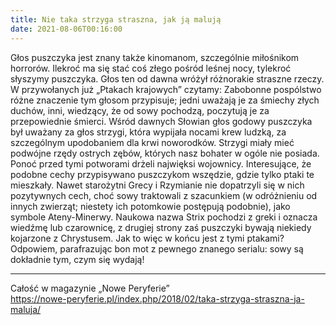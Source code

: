 ```yaml
---
title: Nie taka strzyga straszna, jak ją malują
date: 2021-08-06T00:16:00
---
```

Głos puszczyka jest znany także kinomanom, szczególnie miłośnikom horrorów. Ilekroć ma się stać coś złego pośród leśnej nocy, tylekroć słyszymy puszczyka. Głos ten od dawna wróżył różnorakie straszne rzeczy. W przywołanych już „Ptakach krajowych” czytamy: Zabobonne pospólstwo różne znaczenie tym głosom przypisuje; jedni uważają je za śmiechy złych duchów, inni, wiedzący, że od sowy pochodzą, poczytują je za przepowiednie śmierci. Wśród dawnych Słowian głos godowy puszczyka był uważany za głos strzygi, która wypijała nocami krew ludzką, za szczególnym upodobaniem dla krwi noworodków. Strzygi miały mieć podwójne rzędy ostrych zębów, których nasz bohater w ogóle nie posiada. Ponoć przed tymi potworami drżeli najwięksi wojownicy. Interesujące, że podobne cechy przypisywano puszczykom wszędzie, gdzie tylko ptaki te mieszkały. Nawet starożytni Grecy i Rzymianie nie dopatrzyli się w nich pozytywnych cech, choć sowy traktowali z szacunkiem (w odróżnieniu od innych zwierząt; niestety ich potomkowie postępują podobnie), jako symbole Ateny-Minerwy. Naukowa nazwa Strix pochodzi z greki i oznacza wiedźmę lub czarownicę, z drugiej strony zaś puszczyki bywają niekiedy kojarzone z Chrystusem. Jak to więc w końcu jest z tymi ptakami? Odpowiem, parafrazując bon mot z pewnego znanego serialu: sowy są dokładnie tym, czym się wydają!

***

Całość w magazynie „Nowe Peryferie”  
<https://nowe-peryferie.pl/index.php/2018/02/taka-strzyga-straszna-ja-maluja/>